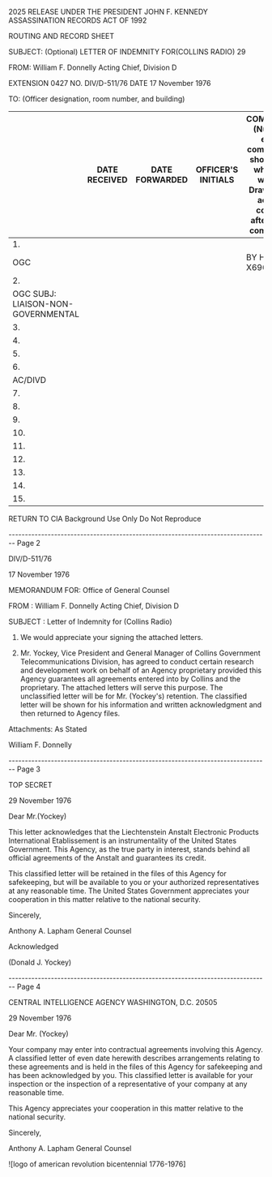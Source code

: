 2025 RELEASE UNDER THE PRESIDENT JOHN F. KENNEDY ASSASSINATION RECORDS ACT OF 1992

ROUTING AND RECORD SHEET

SUBJECT: (Optional)
LETTER OF INDEMNITY FOR(COLLINS RADIO) 29

FROM:
William F. Donnelly
Acting Chief, Division D

EXTENSION 0427
NO. DIV/D-511/76
DATE 17 November 1976

TO: (Officer designation, room number, and building)

|                                    | DATE RECEIVED | DATE FORWARDED | OFFICER'S INITIALS | COMMENTS (Number each comment to show from whom to whom. Draw a line across column after each comment.) |
| ---------------------------------- | ------------- | -------------- | ------------------ | ------------------------------------------------------------------------------------------------------- |
| 1.                                 |               |                |                    |                                                                                                         |
| OGC                                |               |                |                    | BY HAND X6967                                                                                           |
| 2.                                 |               |                |                    |                                                                                                         |
| OGC SUBJ: LIAISON-NON-GOVERNMENTAL |               |                |                    |                                                                                                         |
| 3.                                 |               |                |                    |                                                                                                         |
| 4.                                 |               |                |                    |                                                                                                         |
| 5.                                 |               |                |                    |                                                                                                         |
| 6.                                 |               |                |                    |                                                                                                         |
| AC/DIVD                            |               |                |                    |                                                                                                         |
| 7.                                 |               |                |                    |                                                                                                         |
| 8.                                 |               |                |                    |                                                                                                         |
| 9.                                 |               |                |                    |                                                                                                         |
| 10.                                |               |                |                    |                                                                                                         |
| 11.                                |               |                |                    |                                                                                                         |
| 12.                                |               |                |                    |                                                                                                         |
| 13.                                |               |                |                    |                                                                                                         |
| 14.                                |               |                |                    |                                                                                                         |
| 15.                                |               |                |                    |                                                                                                         |

RETURN TO CIA
Background Use Only
Do Not Reproduce


-------------------------------------------------------------------------------- Page 2

DIV/D-511/76

17 November 1976

MEMORANDUM FOR: Office of General Counsel

FROM : William F. Donnelly
Acting Chief, Division D

SUBJECT : Letter of Indemnity for (Collins Radio)

1. We would appreciate your signing the attached
   letters.

2. Mr. Yockey, Vice President and General Manager
   of Collins Government Telecommunications Division, has
   agreed to conduct certain research and development work
   on behalf of an Agency proprietary provided this Agency
   guarantees all agreements entered into by Collins and
   the proprietary. The attached letters will serve this
   purpose. The unclassified letter will be for Mr. (Yockey's)
   retention. The classified letter will be shown for his
   information and written acknowledgment and then returned
   to Agency files.

Attachments:
As Stated

William F. Donnelly


-------------------------------------------------------------------------------- Page 3

TOP SECRET

29 November 1976

Dear Mr.(Yockey)

This letter acknowledges that the Liechtenstein Anstalt Electronic Products International Etablissement is an instrumentality of the United States Government. This Agency, as the true party in interest, stands behind all official agreements of the Anstalt and guarantees its credit.

This classified letter will be retained in the files of this Agency for safekeeping, but will be available to you or your authorized representatives at any reasonable time. The United States Government appreciates your cooperation in this matter relative to the national security.

Sincerely,

Anthony A. Lapham
General Counsel

Acknowledged

(Donald J. Yockey)


-------------------------------------------------------------------------------- Page 4

CENTRAL INTELLIGENCE AGENCY
WASHINGTON, D.C. 20505

29 November 1976

Dear Mr. (Yockey)

Your company may enter into contractual agreements involving this Agency. A classified letter of even date herewith describes arrangements relating to these agreements and is held in the files of this Agency for safekeeping and has been acknowledged by you. This classified letter is available for your inspection or the inspection of a representative of your company at any reasonable time.

This Agency appreciates your cooperation in this matter relative to the national security.

Sincerely,

Anthony A. Lapham
General Counsel

![logo of american revolution bicentennial 1776-1976]

